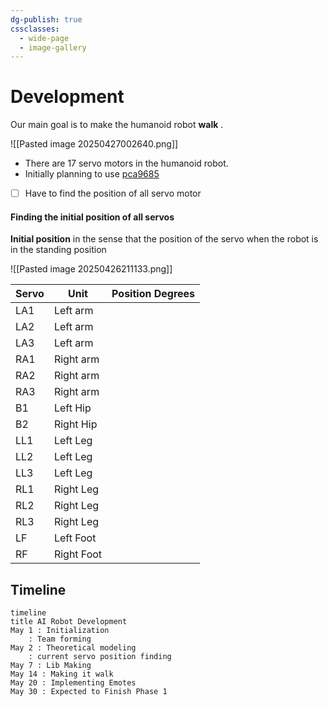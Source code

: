 ```yaml
---
dg-publish: true
cssclasses:
  - wide-page
  - image-gallery
---
```


# Development
Our main goal is to make the humanoid robot **walk** .   

 ![[Pasted image 20250427002640.png]]
 

- There are 17 servo motors in the humanoid robot. 
- Initially planning to use [pca9685](https://cdn-shop.adafruit.com/datasheets/PCA9685.pdf) 
- [ ] Have to find the position of all servo motor  


#### Finding the initial position of all servos 

**Initial position** in the sense that  the position of the servo when the robot is in the standing position 

![[Pasted image 20250426211133.png]]


| Servo | Unit       | Position Degrees |
| ----- | ---------- | ---------------- |
| LA1   | Left arm   |                  |
| LA2   | Left arm   |                  |
| LA3   | Left arm   |                  |
| RA1   | Right arm  |                  |
| RA2   | Right arm  |                  |
| RA3   | Right arm  |                  |
| B1    | Left Hip   |                  |
| B2    | Right Hip  |                  |
| LL1   | Left Leg   |                  |
| LL2   | Left Leg   |                  |
| LL3   | Left Leg   |                  |
| RL1   | Right Leg  |                  |
| RL2   | Right Leg  |                  |
| RL3   | Right Leg  |                  |
| LF    | Left Foot  |                  |
| RF    | Right Foot |                  |



## Timeline
```mermaid
timeline 
title AI Robot Development 
May 1 : Initialization 
	: Team forming 
May 2 : Theoretical modeling 
	: current servo position finding
May 7 : Lib Making 
May 14 : Making it walk 
May 20 : Implementing Emotes 
May 30 : Expected to Finish Phase 1
```
